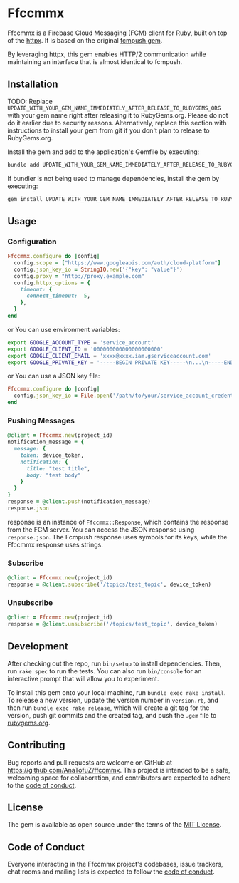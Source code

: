 # Ffccmmx

Ffccmmx is a Firebase Cloud Messaging (FCM) client for Ruby, built on top of the [httpx](https://rubygems.org/gems/httpx).
It is based on the original [fcmpush gem](https://rubygems.org/gems/fcmpush).

By leveraging httpx, this gem enables HTTP/2 communication while maintaining an interface that is almost identical to fcmpush.

## Installation

TODO: Replace `UPDATE_WITH_YOUR_GEM_NAME_IMMEDIATELY_AFTER_RELEASE_TO_RUBYGEMS_ORG` with your gem name right after releasing it to RubyGems.org. Please do not do it earlier due to security reasons. Alternatively, replace this section with instructions to install your gem from git if you don't plan to release to RubyGems.org.

Install the gem and add to the application's Gemfile by executing:

```bash
bundle add UPDATE_WITH_YOUR_GEM_NAME_IMMEDIATELY_AFTER_RELEASE_TO_RUBYGEMS_ORG
```

If bundler is not being used to manage dependencies, install the gem by executing:

```bash
gem install UPDATE_WITH_YOUR_GEM_NAME_IMMEDIATELY_AFTER_RELEASE_TO_RUBYGEMS_ORG
```

## Usage

### Configuration

```ruby
Ffccmmx.configure do |config|
  config.scope = ["https://www.googleapis.com/auth/cloud-platform"]
  config.json_key_io = StringIO.new('{"key": "value"}')
  config.proxy = "http://proxy.example.com"
  config.httpx_options = {
    timeout: {
      connect_timeout:  5,  
    },
  }
end
```

or You can use environment variables:

```bash
export GOOGLE_ACCOUNT_TYPE = 'service_account'
export GOOGLE_CLIENT_ID = '000000000000000000000'
export GOOGLE_CLIENT_EMAIL = 'xxxx@xxxx.iam.gserviceaccount.com'
export GOOGLE_PRIVATE_KEY = '-----BEGIN PRIVATE KEY-----\n...\n-----END PRIVATE KEY-----\n'
```

or You can use a JSON key file:

```ruby
Ffccmmx.configure do |config|
  config.json_key_io = File.open('/path/to/your/service_account_credentials.json')
end
```

### Pushing Messages

```ruby
@client = Ffccmmx.new(project_id)
notification_message = { 
  message: {
    token: device_token,
    notification: {
      title: "test title",
      body: "test body"
    }
  }
}
response = @client.push(notification_message)
response.json
```

response is an instance of `Ffccmmx::Response`, which contains the response from the FCM server. You can access the JSON response using `response.json`.
The Fcmpush response uses symbols for its keys, while the Ffccmmx response uses strings.

### Subscribe

```ruby
@client = Ffccmmx.new(project_id)
response = @client.subscribe('/topics/test_topic', device_token)
```

### Unsubscribe

```ruby
@client = Ffccmmx.new(project_id)
response = @client.unsubscribe('/topics/test_topic', device_token)
```

## Development

After checking out the repo, run `bin/setup` to install dependencies. Then, run `rake spec` to run the tests. You can also run `bin/console` for an interactive prompt that will allow you to experiment.

To install this gem onto your local machine, run `bundle exec rake install`. To release a new version, update the version number in `version.rb`, and then run `bundle exec rake release`, which will create a git tag for the version, push git commits and the created tag, and push the `.gem` file to [rubygems.org](https://rubygems.org).

## Contributing

Bug reports and pull requests are welcome on GitHub at https://github.com/AnaTofuZ/ffccmmx. This project is intended to be a safe, welcoming space for collaboration, and contributors are expected to adhere to the [code of conduct](https://github.com/AnaTofuZ/ffccmmx/blob/master/CODE_OF_CONDUCT.md).

## License

The gem is available as open source under the terms of the [MIT License](https://opensource.org/licenses/MIT).

## Code of Conduct

Everyone interacting in the Ffccmmx project's codebases, issue trackers, chat rooms and mailing lists is expected to follow the [code of conduct](https://github.com/AnaTofuZ/ffccmmx/blob/master/CODE_OF_CONDUCT.md).
